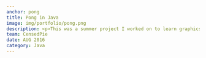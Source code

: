 ```yaml
---
anchor: pong
title: Pong in Java
image: img/portfolio/pong.png
description: <p>This was a summer project I worked on to learn graphics programming in Java after my first Java class.</p><p>The point of the project was to learn more about how to display graphics and the knowledge needed to start threads and handle game logic such as player input, AI, collision detection.</p><p>My version of pong written in Java can be downloaded here</p><p><a href="/proj/Pong.jar">Download Pong</a></p>
team: CensedPie
date: AUG 2016
category: Java
---
```

